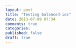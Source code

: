 ```yaml
---
layout: post
title: "Testing balanced-ios"
date: 2013-07-09 07:34
comments: true
categories: 
published: false
draft: true
---
```

